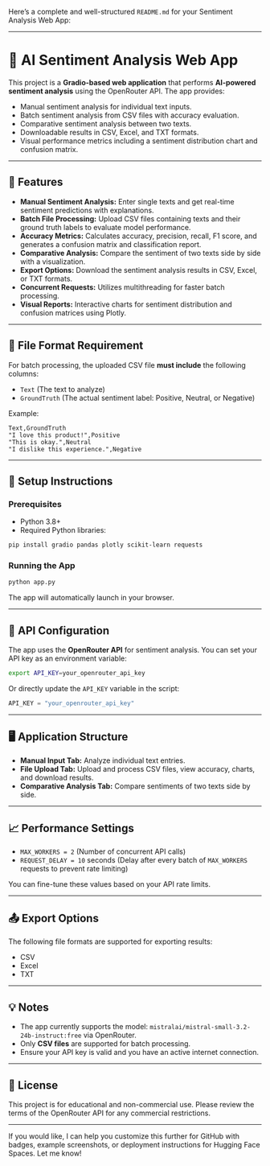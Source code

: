 Here’s a complete and well-structured `README.md` for your Sentiment Analysis Web App:

---

# 🧠 AI Sentiment Analysis Web App

This project is a **Gradio-based web application** that performs **AI-powered sentiment analysis** using the OpenRouter API. The app provides:

* Manual sentiment analysis for individual text inputs.
* Batch sentiment analysis from CSV files with accuracy evaluation.
* Comparative sentiment analysis between two texts.
* Downloadable results in CSV, Excel, and TXT formats.
* Visual performance metrics including a sentiment distribution chart and confusion matrix.

---

## 🚀 Features

* **Manual Sentiment Analysis:** Enter single texts and get real-time sentiment predictions with explanations.
* **Batch File Processing:** Upload CSV files containing texts and their ground truth labels to evaluate model performance.
* **Accuracy Metrics:** Calculates accuracy, precision, recall, F1 score, and generates a confusion matrix and classification report.
* **Comparative Analysis:** Compare the sentiment of two texts side by side with a visualization.
* **Export Options:** Download the sentiment analysis results in CSV, Excel, or TXT formats.
* **Concurrent Requests:** Utilizes multithreading for faster batch processing.
* **Visual Reports:** Interactive charts for sentiment distribution and confusion matrices using Plotly.

---

## 📂 File Format Requirement

For batch processing, the uploaded CSV file **must include** the following columns:

* `Text` (The text to analyze)
* `GroundTruth` (The actual sentiment label: Positive, Neutral, or Negative)

Example:

```csv
Text,GroundTruth
"I love this product!",Positive
"This is okay.",Neutral
"I dislike this experience.",Negative
```

---

## 🔧 Setup Instructions

### Prerequisites

* Python 3.8+
* Required Python libraries:

```bash
pip install gradio pandas plotly scikit-learn requests
```

### Running the App

```bash
python app.py
```

The app will automatically launch in your browser.

---

## 🔑 API Configuration

The app uses the **OpenRouter API** for sentiment analysis. You can set your API key as an environment variable:

```bash
export API_KEY=your_openrouter_api_key
```

Or directly update the `API_KEY` variable in the script:

```python
API_KEY = "your_openrouter_api_key"
```

---

## 🖥️ Application Structure

* **Manual Input Tab:** Analyze individual text entries.
* **File Upload Tab:** Upload and process CSV files, view accuracy, charts, and download results.
* **Comparative Analysis Tab:** Compare sentiments of two texts side by side.

---

## 📈 Performance Settings

* `MAX_WORKERS = 2` (Number of concurrent API calls)
* `REQUEST_DELAY = 10` seconds (Delay after every batch of `MAX_WORKERS` requests to prevent rate limiting)

You can fine-tune these values based on your API rate limits.

---

## 📤 Export Options

The following file formats are supported for exporting results:

* CSV
* Excel
* TXT

---

## 💡 Notes

* The app currently supports the model: `mistralai/mistral-small-3.2-24b-instruct:free` via OpenRouter.
* Only **CSV files** are supported for batch processing.
* Ensure your API key is valid and you have an active internet connection.

---

## 📜 License

This project is for educational and non-commercial use. Please review the terms of the OpenRouter API for any commercial restrictions.

---

If you would like, I can help you customize this further for GitHub with badges, example screenshots, or deployment instructions for Hugging Face Spaces. Let me know!
